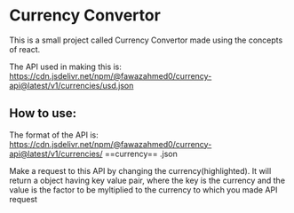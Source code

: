 # Currency Convertor

 This is a small project called Currency Convertor made using the concepts of react.

The API used in making this is:
https://cdn.jsdelivr.net/npm/@fawazahmed0/currency-api@latest/v1/currencies/usd.json

## How to use:
The format of the API is:
https://cdn.jsdelivr.net/npm/@fawazahmed0/currency-api@latest/v1/currencies/ ==currency== .json

Make a request to this API by changing the currency(highlighted). It will return a object having key value pair, where the key is the currency and the value is the factor to be myltiplied to the currency to which you made API request


